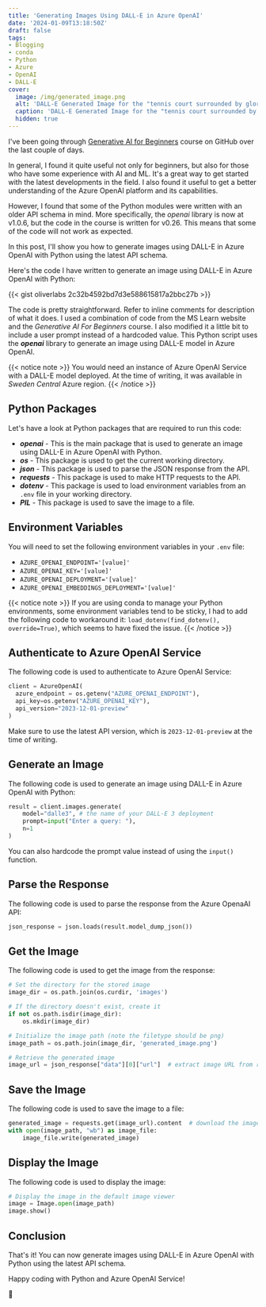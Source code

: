 ```yaml
---
title: 'Generating Images Using DALL-E in Azure OpenAI'
date: '2024-01-09T13:18:50Z'
draft: false
tags:
- Blogging
- conda
- Python
- Azure
- OpenAI
- DALL-E
cover:
  image: /img/generated_image.png
  alt: 'DALL-E Generated Image for the "tennis court surrounded by glorious mountains in the morning sunlight" prompt'
  caption: 'DALL-E Generated Image for the "tennis court surrounded by glorious mountains in the morning sunlight" prompt'
  hidden: true
---
```


I've been going through [Generative AI for Beginners](https://github.com/microsoft/generative-ai-for-beginners) course on GitHub over the last couple of days.

In general, I found it quite useful not only for beginners, but also for those who have some experience with AI and ML. It's a great way to get started with the latest developments in the field. I also found it useful to get a better understanding of the Azure OpenAI platform and its capabilities.

However, I found that some of the Python modules were written with an older API schema in mind. More specifically, the _openai_ library is now at v1.0.6, but the code in the course is written for v0.26. This means that some of the code will not work as expected.

In this post, I'll show you how to generate images using DALL-E in Azure OpenAI with Python using the latest API schema.

Here's the code I have written to generate an image using DALL-E in Azure OpenAI with Python:

{{< gist oliverlabs 2c32b4592bd7d3e588615817a2bbc27b >}}

The code is pretty straightforward. Refer to inline comments for description of what it does. I used a combination of code from the MS Learn website and the _Generative AI For Beginners_ course. I also modified it a little bit to include a user prompt instead of a hardcoded value. This Python script uses the **_openai_** library to generate an image using DALL-E model in Azure OpenAI.

{{< notice note >}} You would need an instance of Azure OpenAI Service with a DALL-E model deployed. At the time of writing, it was available in _Sweden Central_ Azure region. {{< /notice >}}

## Python Packages

Let's have a look at Python packages that are required to run this code:

- **_openai_** - This is the main package that is used to generate an image using DALL-E in Azure OpenAI with Python. 
- **_os_** - This package is used to get the current working directory.
- **_json_** - This package is used to parse the JSON response from the API.
- **_requests_** - This package is used to make HTTP requests to the API.
- **_dotenv_** - This package is used to load environment variables from an `.env` file in your working directory.
- **_PIL_** - This package is used to save the image to a file.

## Environment Variables

You will need to set the following environment variables in your `.env` file:

- `AZURE_OPENAI_ENDPOINT='[value]'`
- `AZURE_OPENAI_KEY='[value]'`
- `AZURE_OPENAI_DEPLOYMENT='[value]'`
- `AZURE_OPENAI_EMBEDDINGS_DEPLOYMENT='[value]'`

{{< notice note >}} If you are using conda to manage your Python environments, some environment variables tend to be sticky, I had to add the following code to workaround it: `load_dotenv(find_dotenv(), override=True)`, which seems to have fixed the issue. {{< /notice >}}

## Authenticate to Azure OpenAI Service

The following code is used to authenticate to Azure OpenAI Service:

```python
client = AzureOpenAI(
  azure_endpoint = os.getenv("AZURE_OPENAI_ENDPOINT"), 
  api_key=os.getenv("AZURE_OPENAI_KEY"),  
  api_version="2023-12-01-preview"
)
```

Make sure to use the latest API version, which is `2023-12-01-preview` at the time of writing.

## Generate an Image

The following code is used to generate an image using DALL-E in Azure OpenAI with Python:

```python
result = client.images.generate(
    model="dalle3", # the name of your DALL-E 3 deployment
    prompt=input("Enter a query: "),
    n=1
)
```

You can also hardcode the prompt value instead of using the `input()` function.

## Parse the Response

The following code is used to parse the response from the Azure OpenaAI API:

```python
json_response = json.loads(result.model_dump_json())
```

## Get the Image

The following code is used to get the image from the response:

```python
# Set the directory for the stored image
image_dir = os.path.join(os.curdir, 'images')

# If the directory doesn't exist, create it
if not os.path.isdir(image_dir):
    os.mkdir(image_dir)

# Initialize the image path (note the filetype should be png)
image_path = os.path.join(image_dir, 'generated_image.png')

# Retrieve the generated image
image_url = json_response["data"][0]["url"]  # extract image URL from response
```


## Save the Image

The following code is used to save the image to a file:

```python
generated_image = requests.get(image_url).content  # download the image
with open(image_path, "wb") as image_file:
    image_file.write(generated_image)
```

## Display the Image

The following code is used to display the image:

```python
# Display the image in the default image viewer
image = Image.open(image_path)
image.show()
```

## Conclusion

That's it! You can now generate images using DALL-E in Azure OpenAI with Python using the latest API schema.

Happy coding with Python and Azure OpenAI Service!

🐳
